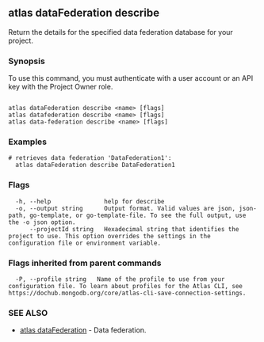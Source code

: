 ## atlas dataFederation describe

Return the details for the specified data federation database for your project.


### Synopsis

To use this command, you must authenticate with a user account or an API key with the Project Owner role.



```

atlas dataFederation describe <name> [flags]
atlas datafederation describe <name> [flags]
atlas data-federation describe <name> [flags]
```

### Examples

```
# retrieves data federation 'DataFederation1':
  atlas dataFederation describe DataFederation1

```


### Flags

```
  -h, --help               help for describe
  -o, --output string      Output format. Valid values are json, json-path, go-template, or go-template-file. To see the full output, use the -o json option.
      --projectId string   Hexadecimal string that identifies the project to use. This option overrides the settings in the configuration file or environment variable.

```


### Flags inherited from parent commands

```
  -P, --profile string   Name of the profile to use from your configuration file. To learn about profiles for the Atlas CLI, see https://dochub.mongodb.org/core/atlas-cli-save-connection-settings.

```

### SEE ALSO


* [atlas dataFederation](atlas_dataFederation.md)	- Data federation.



